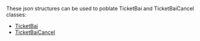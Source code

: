 These json structures can be used to poblate TicketBai and TicketBaiCancel classes:

 * [TicketBai](ticketbai-json.md)
 * [TicketBaiCancel](ticketbai-cancel-json.md)
